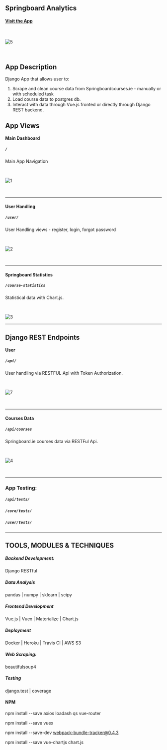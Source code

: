 ## Springboard Analytics

#### [Visit the App](https://springboardanalytics.herokuapp.com/)

<br>

![5](https://user-images.githubusercontent.com/26208598/97291419-cd39f300-1841-11eb-8a3a-f004697925be.PNG)

<br>

## App Description

Django App that allows user to:

1. Scrape and clean course data from Springboardcourses.ie - manually or with scheduled task
2. Load course data to postgres db.
2. Interact with data through Vue.js fronted or directly through Django REST backend.


## App Views

#### Main Dashboard
##### `/`

Main App Navigation

<br>

![1](https://user-images.githubusercontent.com/26208598/97290937-25242a00-1841-11eb-9e28-5da7dac98fa2.PNG)

<br>

-----------------


#### User Handling
##### `/user/`

 User Handling views - register, login, forgot password

<br>

![2](https://user-images.githubusercontent.com/26208598/97290932-23f2fd00-1841-11eb-8a8d-3040970071ad.PNG)

<br>

-----------------

#### Springboard Statistics
##### `/course-statistics`

 Statistical data with Chart.js.

<br>

![3](https://user-images.githubusercontent.com/26208598/97290934-248b9380-1841-11eb-8cb7-9d8360135738.PNG)

-----------------

## Django REST Endpoints

#### User
##### `/api/`

 User handling via RESTFUL Api with Token Authorization.

<br>

![7](https://user-images.githubusercontent.com/26208598/53902106-5fbbcc00-4038-11e9-9ed0-848d3e11c1da.png)

<br>

-----------------

#### Courses Data
##### `/api/courses`

 Springboard.ie courses data via RESTFul Api.

<br>

![4](https://user-images.githubusercontent.com/26208598/97290935-25242a00-1841-11eb-9ed5-46b43c420351.PNG)

<br>

-----------------

### App Testing:

##### `/api/tests/`
##### `/core/tests/` 
##### `/user/tests/`

-----------------

## TOOLS, MODULES & TECHNIQUES

##### Backend Development:
Django RESTful

##### Data Analysis
pandas | numpy | sklearn | scipy

##### Frontend Development
Vue.js | Vuex | Materialize | Chart.js

##### Deployment
Docker | Heroku | Travis CI | AWS S3

##### Web Scraping:
beautifulsoup4

##### Testing
django.test | coverage

#### NPM

npm install --save axios loadash qs vue-router

npm install --save vuex 

npm install --save-dev webpack-bundle-tracker@0.4.3    

npm install --save vue-chartjs chart.js  




